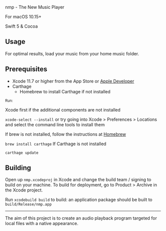 nmp - The New Music Player

For macOS 10.15+

Swift 5 & Cocoa

## Usage

For optimal results, load your music from your home music folder.

## Prerequisites

- Xcode 11.7 or higher from the App Store or [Apple Developer](https://developer.apple.com)
- Carthage
  - Homebrew to install Carthage if not installed

<sub>Run:</sub>

Xcode first if the additional components are not installed

`xcode-select --install` or try going into Xcode > Preferences > Locations and select the command line tools to install them

If brew is not installed, follow the instructions at [Homebrew](https://brew.sh)

`brew install carthage` If Carthage is not installed

`carthage update`


## Building

Open up `nmp.xcodeproj` in Xcode and change the build team / signing to build on your machine. To build for deployment, go to Product > Archive in the Xcode project.

Run `xcodebuild build` to build: an application package should be built to `build/Release/nmp.app`

_______

The aim of this project is to create an audio playback program targeted for local files with a native appearance.
